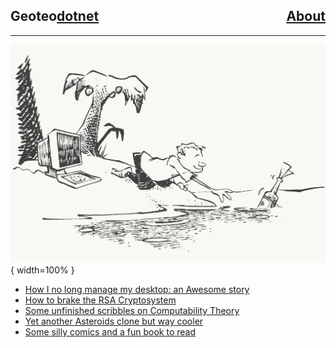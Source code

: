 <nav class="site-nav">
<h2>
    Geoteo<a href="dotnet">dotnet</a>
    <a href="contacts" style="float:right">About</a>
</h2>
</nav>

---

![](pics/island.png){ width=100% }

- [How I no long manage my desktop: an Awesome story](config)
- [How to brake the RSA Cryptosystem](attack)
- [Some unfinished scribbles on Computability Theory](notes)
- [Yet another Asteroids clone but way cooler](astro)
- [Some silly comics and a fun book to read](comics)
